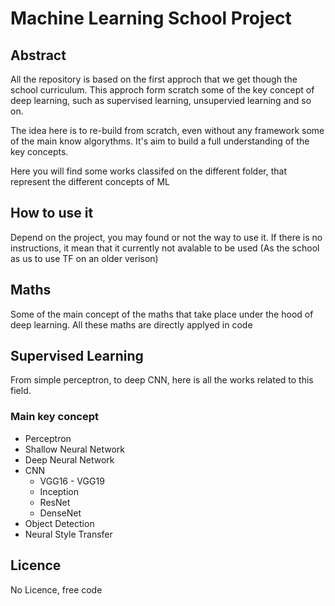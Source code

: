# Machine Learning School Project

## Abstract
All the repository is based on the first approch that we get though the school curriculum. This approch form scratch some of the key concept of deep learning, such as supervised learning, unsupervied learning and so on.

The idea here is to re-build from scratch, even without any framework some of the main know algorythms. It's aim to build a full understanding of the key concepts.

Here you will find some works classifed on the different folder, that represent the different concepts of ML

## How to use it

Depend on the project, you may found or not the way to use it. If there is no instructions, it mean that it currently not avalable to be used (As the school as us to use TF on an older verison)

## Maths

Some of the main concept of the maths that take place under the hood of deep learning. All these maths are directly applyed in code

## Supervised Learning
From simple perceptron, to deep CNN, here is all the works related to this field.

### Main key concept
- Perceptron
- Shallow Neural Network
- Deep Neural Network
- CNN
  - VGG16 - VGG19
  - Inception
  - ResNet
  - DenseNet
- Object Detection
- Neural Style Transfer

## Licence
No Licence, free code
